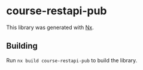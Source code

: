 # course-restapi-pub

This library was generated with [Nx](https://nx.dev).

## Building

Run `nx build course-restapi-pub` to build the library.
